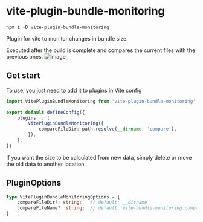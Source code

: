 # vite-plugin-bundle-monitoring

```npm
npm i -D vite-plugin-bundle-monitoring
```

Plugin for vite to monitor changes in bundle size.

Executed after the build is complete and compares the current files with the previous ones.
![image](https://github.com/VanyaMate/vite-plugin-bundle-monitoring/assets/29573766/0883b0c1-dc47-4345-96ef-6ed89a752212)

## Get start

To use, you just need to add it to plugins in Vite config
```typescript
import VitePluginBundleMonitoring from 'vite-plugin-bundle-monitoring';

export default defineConfig({
    plugins  : [
        VitePluginBundleMonitoring({
            compareFileDir: path.resolve(__dirname, 'compare'),
        }),
    ],
})
```

If you want the size to be calculated from new data, simply delete or move the old data to another location.

## PluginOptions
```typescript
type VitePluginBundleMonitoringOptions = {
    compareFileDir?: string;   // default: __dirname
    compareFileName?: string;  // default: vite-bundle-monitoring.compare.json
}
```
